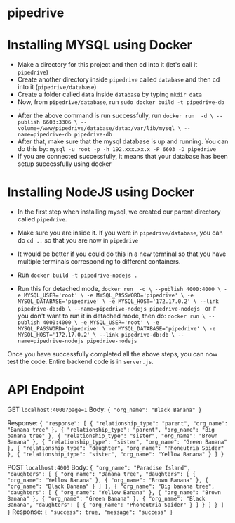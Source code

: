 # pipedrive

# Installing MYSQL using Docker
- Make a directory for this project and then cd into it (let's call it `pipedrive`)
- Create another directory inside `pipedrive` called `database` and then cd into it (`pipedrive/database`)
- Create a folder called `data` inside `database` by typing `mkdir data`
- Now, from `pipedrive/database`, run `sudo docker build -t pipedrive-db .`
- After the above command is run successfully, run 
`docker run  -d \
--publish 6603:3306 \
--volume=/www/pipedrive/database/data:/var/lib/mysql \
--name=pipedrive-db pipedrive-db`
- After that, make sure that the mysql database is up and running. You can do this by: 
`mysql -u root -p -h 192.xxx.xx.x -P 6603 -D pipedrive`
- If you are connected successfully, it means that your database has been setup successfully using docker

# Installing NodeJS using Docker
- In the first step when installing mysql, we created our parent directory called `pipedrive`.
- Make sure you are inside it. If you were in `pipedrive/database`, you can do `cd ..` so that you are now in `pipedrive`
- It would be better if you could do this in a new terminal so that you have multiple terminals corresponding to different containers.

- Run `docker build -t pipedrive-nodejs .`
- Run this for detached mode,
`docker run  -d \
--publish 4000:4000 \
-e MYSQL_USER='root' \
-e MYSQL_PASSWORD='pipedrive' \
-e MYSQL_DATABASE='pipedrive' \
-e MYSQL_HOST='172.17.0.2' \
--link pipedrive-db:db \
--name=pipedrive-nodejs pipedrive-nodejs
`
or if you don't want to run it in detached mode, then do:
`docker run \
--publish 4000:4000 \
-e MYSQL_USER='root' \
-e MYSQL_PASSWORD='pipedrive' \
-e MYSQL_DATABASE='pipedrive' \
-e MYSQL_HOST='172.17.0.2' \
--link pipedrive-db:db \
--name=pipedrive-nodejs pipedrive-nodejs
`

Once you have successfully completed all the above steps, you can now test the code.
Entire backend code is in `server.js`.

# API Endpoint
GET `localhost:4000?page=1`
Body: 
`{
	"org_name": "Black Banana"
}`

Response:
`
{
    "response": [
        {
            "relationship_type": "parent",
            "org_name": "Banana tree"
        },
        {
            "relationship_type": "parent",
            "org_name": "Big banana tree"
        },
        {
            "relationship_type": "sister",
            "org_name": "Brown Banana"
        },
        {
            "relationship_type": "sister",
            "org_name": "Green Banana"
        },
        {
            "relationship_type": "daughter",
            "org_name": "Phoneutria Spider"
        },
        {
            "relationship_type": "sister",
            "org_name": "Yellow Banana"
        }
    ]
}
`


POST `localhost:4000`
Body: 
`
{
    "org_name": "Paradise Island",
    "daughters": [
        {
            "org_name": "Banana tree",
            "daughters": [
                {
                    "org_name": "Yellow Banana"
                },
                {
                    "org_name": "Brown Banana"
                },
                {
                    "org_name": "Black Banana"
                }
            ]
        },
        {
            "org_name": "Big banana tree",
            "daughters": [
                {
                    "org_name": "Yellow Banana"
                },
                {
                    "org_name": "Brown Banana"
                },
                {
                    "org_name": "Green Banana"
                },
                {
                    "org_name": "Black Banana",
                    "daughters": [
                        {
                            "org_name": "Phoneutria Spider"
                        }
                    ]
                }
            ]
        }
    ]
}
`
Response:
`
{
    "success": true,
    "message": "success"
}
`
